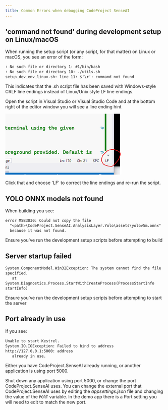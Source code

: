 ```yaml
---
title: Common Errors when debugging CodeProject SenseAI
---
```


## 'command not found' during development setup on Linux/macOS

When running the setup script (or any script, for that matter) on Linux or macOS, you see an error
of the form:

``` text title=''
: No such file or directory 1: #1/bin/bash
: No such file or directory 10: ./utils.sh
setup_dev_env_linux.sh: line 11: $'\r': command not found
```
This indicates that the .sh script file has been saved with Windows-style CRLF line endings instead
of Linux/Unix style LF line endings.

Open the script in Visual Studio or Visual Studio Code and at the bottom right of the editor window
you will see a line ending hint

![CRLF line ending hint](../img/CRLF.png)

Click that and choose 'LF' to correct the line endings and re-run the script.

## YOLO ONNX models not found

When building you see:
```text title=''
error MSB3030: Could not copy the file 
  "<path>\CodeProject.SenseAI.AnalysisLayer.Yolo\assets\yolov5m.onnx"
  because it was not found.
```
Ensure you've run the development setup scripts before attempting to build

## Server startup failed

```text title=''
System.ComponentModel.Win32Exception: The system cannot find the file specified.
   at System.Diagnostics.Process.StartWithCreateProcess(ProcessStartInfo startInfo)
```

Ensure you've run the development setup scripts before attempting to start the server

## Port already in use

If you see:
```text title=''
Unable to start Kestrel.
System.IO.IOException: Failed to bind to address http://127.0.0.1:5000: address 
   already in use.
```
Either you have CodeProject.SenseAI already running, or another application is using port 5000.

Shut down any application using port 5000, or change the port CodeProject.SenseAI uses. You can 
change the external port that CodeProject.SenseAI uses by editing the <i>appsettings.json</i> file 
and changing the value of the <code>PORT</code> variable. In the demo app there is a Port setting 
you will need to edit to match the new port.
